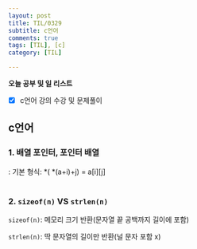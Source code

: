 ```yaml
---
layout: post
title: TIL/0329
subtitle: c언어
comments: true
tags: [TIL], [c]
category: [TIL]

---
```

**오늘 공부 및  일 리스트**

 - [x] c언어 강의 수강 및 문제풀이
 
## c언어
### 1. 배열 포인터, 포인터 배열
: 기본 형식: *( *(a+i)+j) = a[i][j]
<br>
<br>

###  2. `sizeof(n)` VS `strlen(n)`

 `sizeof(n)`: 메모리 크기 반환(문자열 끝 공백까지 길이에 포함)

 `strlen(n)`: 딱 문자열의 길이만 반환(널 문자 포함 x)
